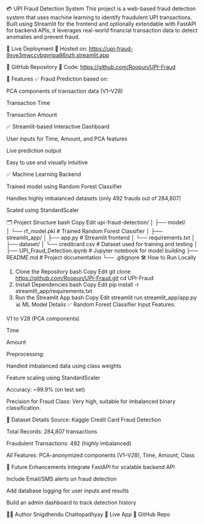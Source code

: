 💳 UPI Fraud Detection System 
This project is a web-based fraud detection system that uses machine learning to identify fraudulent UPI transactions. Built using Streamlit for the frontend and optionally extendable with FastAPI for backend APIs, it leverages real-world financial transaction data to detect anomalies and prevent fraud.

🔗 Live Deployment
🚀 Hosted on: https://upi-fraud-9xve3mwccybqvrjpa86nzh.streamlit.app

🔗 GitHub Repository
📂 Code: https://github.com/Roopun/UPI-Fraud

🧠 Features
✅ Fraud Prediction based on:

PCA components of transaction data (V1–V28)

Transaction Time

Transaction Amount

✅ Streamlit-based Interactive Dashboard

User inputs for Time, Amount, and PCA features

Live prediction output

Easy to use and visually intuitive

✅ Machine Learning Backend

Trained model using Random Forest Classifier

Handles highly imbalanced datasets (only 492 frauds out of 284,807)

Scaled using StandardScaler


🗂️ Project Structure
bash
Copy
Edit
upi-fraud-detection/
│
├── model/                  
│   └── rf_model.pkl              # Trained Random Forest Classifier
│
├── streamlit_app/
│   ├── app.py                    # Streamlit frontend
│   └── requirements.txt
│
├── dataset/
│   └── creditcard.csv            # Dataset used for training and testing
│
├── UPI_Fraud_Detection.ipynb     # Jupyter notebook for model building
├── README.md                     # Project documentation
└── .gitignore
🛠️ How to Run Locally
1. Clone the Repository
bash
Copy
Edit
git clone https://github.com/Roopun/UPI-Fraud.git
cd UPI-Fraud
2. Install Dependencies
bash
Copy
Edit
pip install -r streamlit_app/requirements.txt
3. Run the Streamlit App
bash
Copy
Edit
streamlit run streamlit_app/app.py
📊 ML Model Details
✅ Random Forest Classifier
Input Features:

V1 to V28 (PCA components)

Time

Amount

Preprocessing:

Handled imbalanced data using class weights

Feature scaling using StandardScaler

Accuracy: ~99.9% (on test set)

Precision for Fraud Class: Very high, suitable for imbalanced binary classification.

🔐 Dataset Details
Source: Kaggle Credit Card Fraud Detection

Total Records: 284,807 transactions

Fraudulent Transactions: 492 (highly imbalanced)

All Features: PCA-anonymized components (V1–V28), Time, Amount, Class

🚀 Future Enhancements
Integrate FastAPI for scalable backend API

Include Email/SMS alerts on fraud detection

Add database logging for user inputs and results

Build an admin dashboard to track detection history

🙋‍♂️ Author
Snigdhendu Chattopadhyay
🔗 Live App
🔗 GitHub Repo
